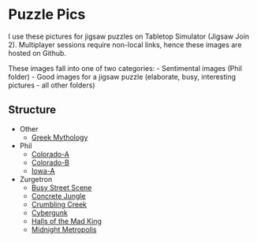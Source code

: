 # Puzzle Pics

I use these pictures for jigsaw puzzles on Tabletop Simulator (Jigsaw Join 2). Multiplayer sessions require non-local links, hence these images are hosted on Github. 

These images fall into one of two categories: 
    - Sentimental images (Phil folder)
    - Good images for a jigsaw puzzle (elaborate, busy, interesting pictures - all other folders)

## Structure

- Other
  - [Greek Mythology](https://b-blue.github.io/puzzle-pics/Other/greek-mythology.png)
- Phil
  - [Colorado-A](https://b-blue.github.io/puzzle-pics/Phil/Colorado-A.jpeg)
  - [Colorado-B](https://b-blue.github.io/puzzle-pics/Phil/Colorado-B.jpeg)
  - [Iowa-A](https://b-blue.github.io/puzzle-pics/Phil/Iowa-A.jpeg)
- Zurgetron
  - [Busy Street Scene](https://b-blue.github.io/puzzle-pics/Zurgetron/Busy-Street-Scene.png)
  - [Concrete Jungle](https://b-blue.github.io/puzzle-pics/Zurgetron/Concrete-Jungle.png)
  - [Crumbling Creek](https://b-blue.github.io/puzzle-pics/Zurgetron/Crumbling-Creek.png)
  - [Cybergunk](https://b-blue.github.io/puzzle-pics/Zurgetron/Cybergunk.png)
  - [Halls of the Mad King](https://b-blue.github.io/puzzle-pics/Zurgetron/Halls-of-the-Mad-King.png)
  - [Midnight Metropolis](https://b-blue.github.io/puzzle-pics/Zurgetron/Midnight-Metropolis.png)
